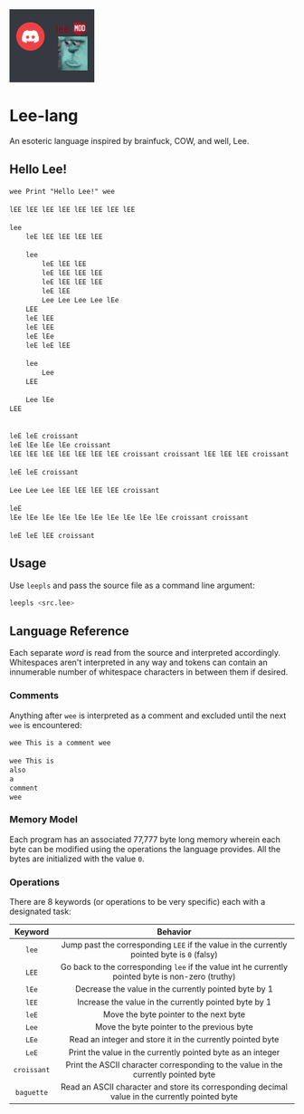 <img src="./img.png" alt="Lee">

# Lee-lang

An esoteric language inspired by brainfuck, COW, and well, Lee.

## Hello Lee!

```
wee Print "Hello Lee!" wee

lEE lEE lEE lEE lEE lEE lEE lEE 

lee 
    leE lEE lEE lEE lEE

    lee
        leE lEE lEE
        leE lEE lEE lEE
        leE lEE lEE lEE
        leE lEE
        Lee Lee Lee Lee lEe
    LEE
    leE lEE
    leE lEE
    leE lEe
    leE leE lEE

    lee
        Lee
    LEE

    Lee lEe
LEE


leE leE croissant
leE lEe lEe lEe croissant
lEE lEE lEE lEE lEE lEE lEE croissant croissant lEE lEE lEE croissant

leE leE croissant

Lee Lee Lee lEE lEE lEE lEE croissant

leE 
lEe lEe lEe lEe lEe lEe lEe lEe lEe lEe croissant croissant

leE leE lEE croissant
```

## Usage

Use `leepls` and pass the source file as a command line argument:

```bash
leepls <src.lee>
```

## Language Reference

Each separate *word* is read from the source and interpreted accordingly. Whitespaces aren't interpreted in any way and tokens can contain an innumerable number of whitespace characters in between them if desired.

### Comments

Anything after `wee` is interpreted as a comment and excluded until the next `wee` is encountered:

```
wee This is a comment wee

wee This is 
also 
a 
comment 
wee
```

### Memory Model

Each program has an associated 77,777 byte long memory wherein each byte can be modified using the operations the language provides. All the bytes are initialized with the value `0`.

### Operations

There are 8 keywords (or operations to be very specific) each with a designated task:

| Keyword | Behavior |
|:---:|:---:|
|`lee`|Jump past the corresponding `LEE` if the value in the currently pointed byte is `0` (falsy)|
|`LEE`|Go back to the corresponding `lee` if the value int he currently pointed byte is non-zero (truthy)|
|`lEe`|Decrease the value in the currently pointed byte by 1|
|`lEE`|Increase the value in the currently pointed byte by 1|
|`leE`|Move the byte pointer to the next byte|
|`Lee`|Move the byte pointer to the previous byte|
|`LEe`|Read an integer and store it in the currently pointed byte|
|`LeE`|Print the value in the currently pointed byte as an integer|
|`croissant`|Print the ASCII character corresponding to the value in the currently pointed byte|
|`baguette`|Read an ASCII character and store its corresponding decimal value in the currently pointed byte|
